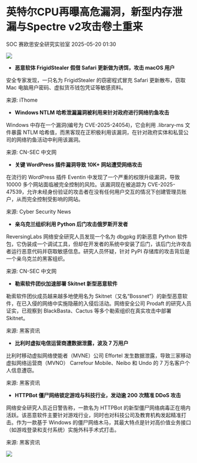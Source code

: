 #  英特尔CPU再曝高危漏洞，新型内存泄漏与Spectre v2攻击卷土重来   
SOC  赛欧思安全研究实验室   2025-05-20 01:30  
  
![](https://mmbiz.qpic.cn/sz_mmbiz_jpg/yIEz1DpiaC4P2icjaYC45yY7hVAD7ew32MMiajgxaBZLda9zSGzMhNXotm6zicv5FmftJZ4qSHHZ3EoiaDz9YXXwn1Q/640?wx_fmt=jpeg&from=appmsg "")  
- **恶意软体 FrigidStealer 假借 Safari 更新做为诱饵，攻击 macOS 用户**  
  
安全专家发现，一只名为 FrigidStealer 的窃密程式冒充 Safari 更新散布，窃取 Mac 电脑用户密码、虚拟货币钱包凭证等敏感资料。  
  
来源: iThome  
  
  
- **Windows NTLM 哈希泄漏漏洞被利用来针对政府进行网络钓鱼攻击**  
  
Windows 中存在一个漏洞(编号为 CVE-2025-24054)，它会利用 .library-ms 文件暴露 NTLM 哈希值，而黑客现在正积极利用该漏洞，在针对政府实体和私营公司的网络钓鱼活动中利用该漏洞。  
  
来源: CN-SEC 中文网  
  
  
- **关键 WordPress 插件漏洞导致 10K+ 网站遭受网络攻击**  
  
在流行的 WordPress 插件 Eventin 中发现了一个严重的权限升级漏洞，导致 10000 多个网站面临被完全控制的风险。该漏洞现在被追踪为 CVE-2025-47539，允许未经身份验证的攻击者在没有任何用户交互的情况下创建管理员账户，从而完全控制受影响的网站。  
  
来源: Cyber Security News  
  
  
- **亲乌克兰组织利用 Python 后门攻击俄罗斯开发者**  
  
ReversingLabs 网络安全研究人员发现一个名为 dbgpkg 的新恶意 Python 软件包，它伪装成一个调试工具，但却在开发者的系统中安装了后门，该后门允许攻击者运行恶意代码并窃取敏感信息。研究人员怀疑，针对 PyPI 存储库的攻击背后是一个亲乌克兰的黑客组织。  
  
来源: CN-SEC 中文网  
  
  
- **勒索软件团伙加速部署 Skitnet 新型恶意软件**  
  
勒索软件团伙成员越来越多地使用名为 Skitnet（又名“Bossnet”）的新型恶意软件，在已入侵的网络中实施隐蔽的入侵后活动。网络安全公司 Prodaft 的研究人员证实，已观察到 BlackBasta、Cactus 等多个勒索组织在真实攻击中部署 Skitnet。  
  
来源: 黑客资讯  
  
  
- **比利时虚拟电信运营商遭数据泄露，波及 7 万用户**  
  
比利时移动虚拟网络使能者（MVNE）公司 Effortel 发生数据泄露，导致三家移动虚拟网络运营商（MVNO） Carrefour Mobile、Neibo 和 Undo 的 7 万名客户个人信息遭窃。  
  
来源: 黑客资讯  
  
  
- **HTTPBot 僵尸网络锁定游戏与科技行业，发动逾 200 次精准 DDoS 攻击**  
  
网络安全研究人员近日警告称，一款名为 HTTPBot 的新型僵尸网络病毒正在境内活跃。该恶意软件主要针对游戏行业，同时也对科技公司及教育机构发起精准打击。作为一款基于 Windows 的僵尸网络木马，其最大特点是针对高价值业务接口（如游戏登录和支付系统）实施外科手术式打击。  
  
来源: 黑客资讯  
  
![](https://mmbiz.qpic.cn/sz_mmbiz_jpg/yIEz1DpiaC4NCsNicggU0l7o72n06GW1YszT4RZH8NofnFT7zDozNdicfh0Cb12KJUQYSSWcbfUwDs5icQjiaXiaWk5A/640?wx_fmt=jpeg&from=appmsg "")  
  
